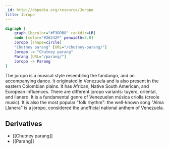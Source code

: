 ```yaml
---
_id: http://dbpedia.org/resource/Joropo
title: Joropo
---
```


```dot
digraph {
	graph [bgcolor="#F3DDB8" rankdir=LR]
	node [color="#26242F" penwidth=3.0]
	Joropo [shape=circle]
	"Chutney parang" [URL="/chutney-parang/"]
	Joropo -> "Chutney parang"
	Parang [URL="/parang/"]
	Joropo -> Parang
}
```

The joropo is a musical style resembling the fandango, and an accompanying dance. It originated in Venezuela and is also present in the eastern Colombian plains. It has African, Native South American, and European influences. There are different joropo variants: tuyero, oriental, and llanero. It is a fundamental genre of Venezuelan música criolla (creole music). It is also the most popular "folk rhythm": the well-known song "Alma Llanera" is a joropo, considered the unofficial national anthem of Venezuela.

## Derivatives
- [[Chutney parang]]
- [[Parang]]
